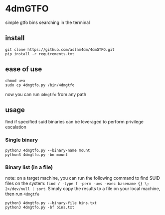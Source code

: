 # 4dmGTFO
simple gtfo bins searching in the terminal

## install
```
git clone https://github.com/aslam4dm/4dmGTFO.git
pip install -r requirements.txt
```

## ease of use
```
chmod u+x
sudo cp 4dmgtfo.py /bin/4dmgtfo
```
now you can run `4dmgtfo` from any path

## usage
find if specified suid binaries can be leveraged to perform privilege escalation

### Single binary
```
python3 4dmgtfo.py --binary-name mount
python3 4dmgtfo.py -bn mount
```

### Binary list (in a file)
note: on a target machine, you can run the following command to find SUID files on the system: `find / -type f -perm -u=s -exec basename {} \; 2>/dev/null | sort`. Simply copy the results to a file on your local machine, then run `4dmgtfo`
```
python3 4dmgtfo.py --binary-file bins.txt
python3 4dmgtfo.py -bf bins.txt
```
